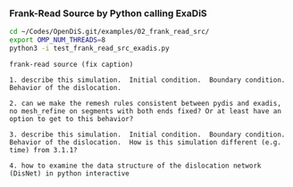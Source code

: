 ### Frank-Read Source by Python calling ExaDiS

```bash
cd ~/Codes/OpenDiS.git/examples/02_frank_read_src/
export OMP_NUM_THREADS=8
python3 -i test_frank_read_src_exadis.py
```

 
```{figure} frank_read_ex.png
frank-read source (fix caption)
```

 

```{important}
1. describe this simulation.  Initial condition.  Boundary condition.  Behavior of the dislocation.

2. can we make the remesh rules consistent between pydis and exadis, no mesh_refine on segments with both ends fixed? Or at least have an option to get to this behavior?

3. describe this simulation.  Initial condition.  Boundary condition.  Behavior of the dislocation.  How is this simulation different (e.g. time) from 3.1.1?

4. how to examine the data structure of the dislocation network (DisNet) in python interactive


```
